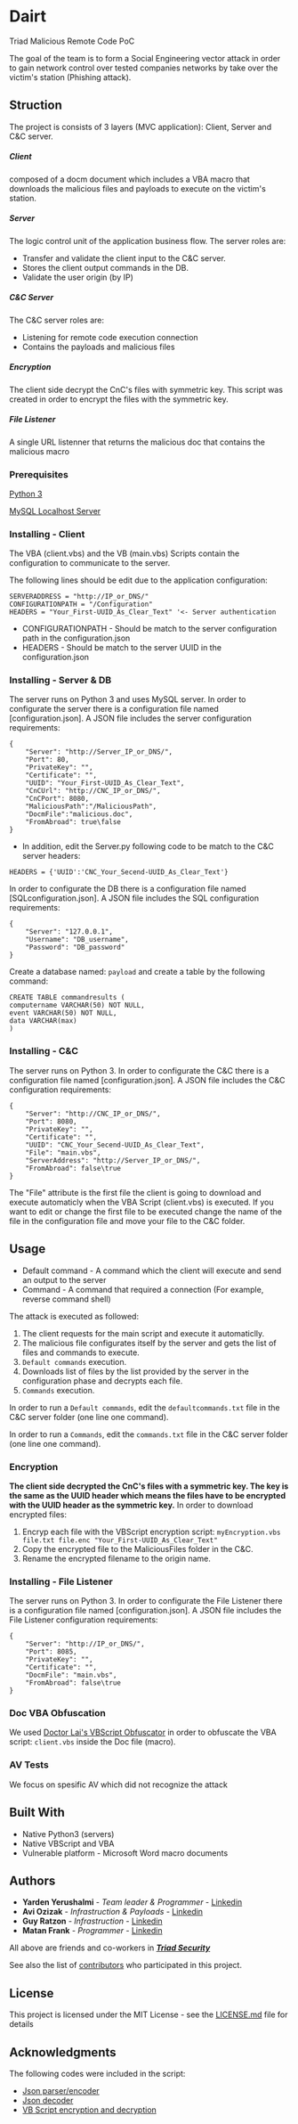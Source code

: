# Dairt

Triad Malicious Remote Code PoC

The goal of the team is to form a Social Engineering vector attack in order to gain network control over tested companies networks by take over the victim's station (Phishing attack).

## Struction

The project is consists of 3 layers (MVC application): Client, Server and C&C server.

##### Client
composed of a docm document which includes a VBA macro that downloads the malicious files and payloads to execute on the victim's station.

##### Server
The logic control unit of the application business flow. The server roles are:
* Transfer and validate the client input  to the C&C server.
* Stores the client output commands in the DB.
* Validate the user origin (by IP)

##### C&C Server
The C&C server roles are:
* Listening for remote code execution connection
* Contains the payloads and malicious files

##### Encryption 
The client side decrypt the CnC's files with symmetric key. This script was created in order to encrypt the files with the symmetric key.

##### File Listener 
A single URL listenner that returns the malicious doc that contains the malicious macro

### Prerequisites


[Python 3](https://www.python.org/downloads/)


[MySQL Localhost Server](https://www.mysql.com/downloads/)



### Installing - Client

The VBA (client.vbs) and the VB (main.vbs) Scripts contain the configuration to communicate to the server.

The following lines should be edit due to the application configuration:

```
SERVERADDRESS = "http://IP_or_DNS/"
CONFIGURATIONPATH = "/Configuration"
HEADERS = "Your_First-UUID_As_Clear_Text" '<- Server authentication
```
* CONFIGURATIONPATH - Should be match to the server configuration path in the configuration.json
* HEADERS - Should be match to the server UUID in the configuration.json

### Installing - Server & DB

The server runs on Python 3 and uses MySQL server.
In order to configurate the server there is a configuration file named [configuration.json]. A JSON file includes the server configuration requirements:

```
{
	"Server": "http://Server_IP_or_DNS/",
	"Port": 80,
	"PrivateKey": "",
	"Certificate": "",
	"UUID": "Your_First-UUID_As_Clear_Text",
	"CnCUrl": "http://CNC_IP_or_DNS/",
	"CnCPort": 8080,
	"MaliciousPath":"/MaliciousPath",
	"DocmFile":"malicious.doc",
	"FromAbroad": true\false
}
```
* In addition, edit the Server.py following code to be match to the C&C server headers:
```
HEADERS = {'UUID':'CNC_Your_Secend-UUID_As_Clear_Text'}
```
In order to configurate the DB there is a configuration file named [SQLconfiguration.json]. A JSON file includes the SQL configuration requirements:

```
{
	"Server": "127.0.0.1",
	"Username": "DB_username",
	"Password": "DB_password"
}

```
Create a database named: ```payload```
and create a table by the following command:
```
CREATE TABLE commandresults (
computername VARCHAR(50) NOT NULL,
event VARCHAR(50) NOT NULL,
data VARCHAR(max)
)
```
### Installing - C&C

The server runs on Python 3.
In order to configurate the C&C there is a configuration file named [configuration.json]. A JSON file includes the C&C configuration requirements:

```
{
	"Server": "http://CNC_IP_or_DNS/",
	"Port": 8080,
	"PrivateKey": "",
	"Certificate": "",
	"UUID": "CNC_Your_Secend-UUID_As_Clear_Text",
	"File": "main.vbs",
	"ServerAddress": "http://Server_IP_or_DNS/",
    "FromAbroad": false\true
}

```

The "File" attribute is the first file the client is going to download and execute automaticly when the VBA Script (client.vbs) is executed. If you want to edit or change the first file to be executed change the name of the file in the configuration file and move your file to the C&C folder.


## Usage

* Default command - A command which the client will execute and send an output to the server
* Command - A command that required a connection (For example, reverse command shell)

The attack is executed as followed:
1. The client requests for the main script and execute it automaticlly.
2. The malicious file configurates itself by the server and gets the list of files and commands to execute.
3. ```Default commands``` execution.
4. Downloads list of files by the list provided by the server in the configuration phase and decrypts each file.
5. ```Commands``` execution.


In order to run a ```Default commands```, edit the ```defaultcommands.txt``` file in the C&C server folder (one line one command).

In order to run a ```Commands```, edit the ```commands.txt``` file in the C&C server folder (one line one command).
### Encryption
**The client side decrypted the CnC's files with a symmetric key. The key is the same as the UUID header which means the files have to be encrypted with the UUID header as the symmetric key.**
In order to download encrypted files:
1. Encryp each file with the VBScript encryption script:
```myEncryption.vbs file.txt file.enc "Your_First-UUID_As_Clear_Text"```
2. Copy the encrypted file to the MaliciousFiles folder in the C&C.
3. Rename the encrypted filename to the origin name.

### Installing - File Listener

The server runs on Python 3.
In order to configurate the File Listener there is a configuration file named [configuration.json]. A JSON file includes the File Listener configuration requirements:

```
{
	"Server": "http://IP_or_DNS/",
	"Port": 8085,
	"PrivateKey": "",
	"Certificate": "",
	"DocmFile": "main.vbs",
    "FromAbroad": false\true
}

```

### Doc VBA Obfuscation

We used [Doctor Lai's VBScript Obfuscator](https://github.com/DoctorLai/VBScript_Obfuscator) in order to obfuscate the VBA script: ```client.vbs``` inside the Doc file (macro). 

### AV Tests

We focus on spesific AV which did not recognize the attack


## Built With

* Native Python3 (servers)
* Native VBScript and VBA
* Vulnerable platform - Microsoft Word macro documents



## Authors

* **Yarden Yerushalmi** - *Team leader & Programmer* - [Linkedin](https://www.linkedin.com/in/yarden-yerushalmi/)
* **Avi Ozizak** - *Infrastruction & Payloads* - [Linkedin](https://github.com/)
* **Guy Ratzon** - *Infrastruction* - [Linkedin](https://github.com/)
* **Matan Frank** - *Programmer* - [Linkedin](https://github.com/)

All above are friends and co-workers in  [***Triad Security***](https://www.triadsec.com/)

See also the list of [contributors](https://github.com/your/project/contributors) who participated in this project.

## License

This project is licensed under the MIT License - see the [LICENSE.md](LICENSE.md) file for details

## Acknowledgments

The following codes were included in the script:
* [Json parser/encoder](http://demon.tw/my-work/vbs-json.html)
* [Json decoder](https://gist.github.com/atifaziz/5465514)
* [VB Script encryption and decryption](http://www.robvanderwoude.com/vbstech_files_encode_xor.php)
